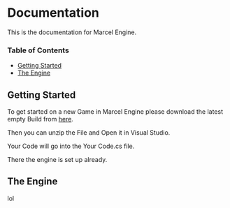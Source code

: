 # Documentation
This is the documentation for Marcel Engine.

### Table of Contents  
* [Getting Started](#start)  
* [The Engine](#engine)






## Getting Started
To get started on a new Game in Marcel Engine please download the latest empty Build from [here](https://github.com/marceldobehere/Marcel-Engine/tree/main/Empty%20Builds).

Then you can unzip the File and Open it in Visual Studio.

Your Code will go into the Your Code.cs file.

There the engine is set up already.


































## The Engine
lol
